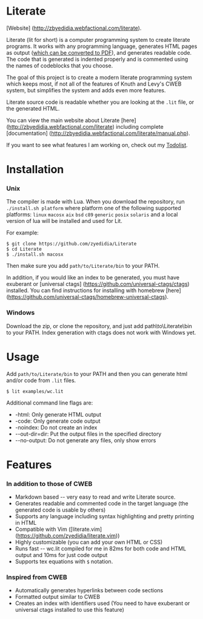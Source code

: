 # Literate

[Website] (http://zbyedidia.webfactional.com/literate).

Literate (lit for short) is a computer programming system to create literate programs. It works with any programming language, generates HTML pages as output ([which can be converted to PDF](http://http://wkhtmltopdf.org/)),
and generates readable code. The code that is generated is indented properly and is commented using the names of codeblocks that you choose.

The goal of this project is to create a modern literate programming system which keeps most, if not all of the features of Knuth and Levy's CWEB system, but simplifies the system and adds even more features.

Literate source code is readable whether you are looking at the `.lit` file, or the generated HTML.

You can view the main website about Literate [here] (http://zbyedidia.webfactional.com/literate) including complete [documentation] (http://zbyedidia.webfactional.com/literate/manual.php).

If you want to see what features I am working on, check out my [Todolist](src/TodoList.txt).

# Installation

### Unix
The compiler is made with Lua. When you download the repository, run `./install.sh platform` where platform one of the following supported platforms: `linux` `macosx` `aix` `bsd` `c89` `generic` `posix` `solaris` and a local version of lua will be installed and used for Lit.

For example:

```
$ git clone https://github.com/zyedidia/Literate
$ cd Literate
$ ./install.sh macosx
```

Then make sure you add `path/to/Literate/bin` to your PATH.

In addition, if you would like an index to be generated, you must have exuberant or [universal ctags] (https://github.com/universal-ctags/ctags) installed. You can find instructions for installing with homebrew [here] (https://github.com/universal-ctags/homebrew-universal-ctags).

### Windows
Download the zip, or clone the repository, and just add path\to\Literate\bin to your
PATH. Index generation with ctags does not work with Windows yet.

# Usage

Add `path/to/Literate/bin` to your PATH and then you can generate html and/or code from `.lit` files.

```
$ lit examples/wc.lit
```

Additional command line flags are:

* -html: Only generate HTML output
* -code: Only generate code output
* -noindex: Do not create an index
* --out-dir=dir: Put the output files in the specified directory
* --no-output: Do not generate any files, only show errors

# Features
### In addition to those of CWEB
* Markdown based -- very easy to read and write Literate source.
* Generates readable and commented code in the target language (the generated code is usable by others)
* Supports any language including syntax highlighting and pretty printing in HTML
* Compatible with Vim ([literate.vim] (https://github.com/zyedidia/literate.vim))
* Highly customizable (you can add your own HTML or CSS)
* Runs fast -- wc.lit compiled for me in 82ms for both code and HTML output and 10ms for just code output
* Supports tex equations with `$` notation.

### Inspired from CWEB
* Automatically generates hyperlinks between code sections
* Formatted output similar to CWEB
* Creates an index with identifiers used (You need to have exuberant or universal ctags installed to use this feature)
